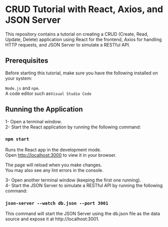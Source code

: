# CRUD Tutorial with React, Axios, and JSON Server
This repository contains a tutorial on creating a CRUD (Create, Read, Update, Delete) application using React for the frontend, Axios for handling HTTP requests, and JSON Server to simulate a RESTful API. 

## Prerequisites
Before starting this tutorial, make sure you have the following installed on your system:

`Node.js` and `npm`.\
A code editor such as`Visual Studio Code`

## Running the Application

1- Open a terminal window.\
2- Start the React application by running the following command:
### `npm start`

Runs the React app in the development mode.\
Open [http://localhost:3000](http://localhost:3000) to view it in your browser.

The page will reload when you make changes.\
You may also see any lint errors in the console.

3- Open another terminal window (keeping the first one running).\
4- Start the JSON Server to simulate a RESTful API by running the following command:
### `json-server --watch db.json --port 3001`
This command will start the JSON Server using the db.json file as the data source and expose it at http://localhost:3001.

